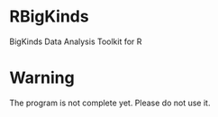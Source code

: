 # RBigKinds
BigKinds Data Analysis Toolkit for R

# Warning

The program is not complete yet.
Please do not use it.
